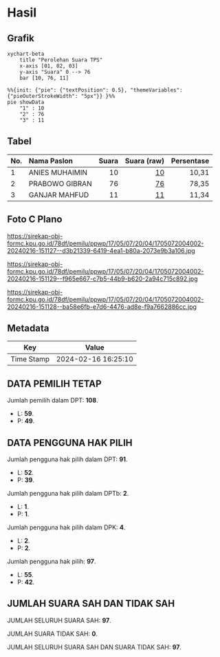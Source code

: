 # Hasil

## Grafik

```mermaid
xychart-beta
    title "Perolehan Suara TPS"
    x-axis [01, 02, 03]
    y-axis "Suara" 0 --> 76
    bar [10, 76, 11]
```

```mermaid
%%{init: {"pie": {"textPosition": 0.5}, "themeVariables": {"pieOuterStrokeWidth": "5px"}} }%%
pie showData
    "1" : 10
    "2" : 76
    "3" : 11
```

## Tabel

| No. | Nama Paslon    | Suara | Suara (raw) | Persentase |
|:--- |:-------------- | -----:| -----------:| ----------:|
| 1   | ANIES MUHAIMIN | 10    | [10][p-1]   | 10,31      |
| 2   | PRABOWO GIBRAN | 76    | [76][p-2]   | 78,35      |
| 3   | GANJAR MAHFUD  | 11    | [11][p-3]   | 11,34      |


[p-1]: https://github.com/gigit-pemilu/pemilu-2024-17-bengkulu/blob/main/pilpres/hitung-suara/sub/17-bengkulu/sub/05-seluma/sub/07-lubuk-sandi/sub/2004-talang-kebun/sub/002-tps/sub/paslon-1.txt
[p-2]: https://github.com/gigit-pemilu/pemilu-2024-17-bengkulu/blob/main/pilpres/hitung-suara/sub/17-bengkulu/sub/05-seluma/sub/07-lubuk-sandi/sub/2004-talang-kebun/sub/002-tps/sub/paslon-2.txt
[p-3]: https://github.com/gigit-pemilu/pemilu-2024-17-bengkulu/blob/main/pilpres/hitung-suara/sub/17-bengkulu/sub/05-seluma/sub/07-lubuk-sandi/sub/2004-talang-kebun/sub/002-tps/sub/paslon-3.txt

## Foto C Plano

https://sirekap-obj-formc.kpu.go.id/78df/pemilu/ppwp/17/05/07/20/04/1705072004002-20240216-151127--d3b21339-6419-4ea1-b80a-2073e9b3a106.jpg

https://sirekap-obj-formc.kpu.go.id/78df/pemilu/ppwp/17/05/07/20/04/1705072004002-20240216-151129--f965e667-c7b5-44b9-b620-2a94c715c892.jpg

https://sirekap-obj-formc.kpu.go.id/78df/pemilu/ppwp/17/05/07/20/04/1705072004002-20240216-151128--ba58e6fb-e7d6-4476-ad8e-f9a7662886cc.jpg


## Metadata

| Key        | Value               |
| ---------- | ------------------- |
| Time Stamp | 2024-02-16 16:25:10 |


## DATA PEMILIH TETAP

Jumlah pemilih dalam DPT: **108**.
 * L: **59**.
 * P: **49**.

## DATA PENGGUNA HAK PILIH

Jumlah pengguna hak pilih dalam DPT: **91**.
 * L: **52**.
 * P: **39**.

Jumlah pengguna hak pilih dalam DPTb: **2**.
 * L: **1**.
 * P: **1**.

Jumlah pengguna hak pilih dalam DPK: **4**.
 * L: **2**.
 * P: **2**.

Jumlah pengguna hak pilih: **97**.
 * L: **55**.
 * P: **42**.

## JUMLAH SUARA SAH DAN TIDAK SAH

JUMLAH SELURUH SUARA SAH: **97**.

JUMLAH SUARA TIDAK SAH: **0**.

JUMLAH SELURUH SUARA SAH DAN SUARA TIDAK SAH: **97**.


